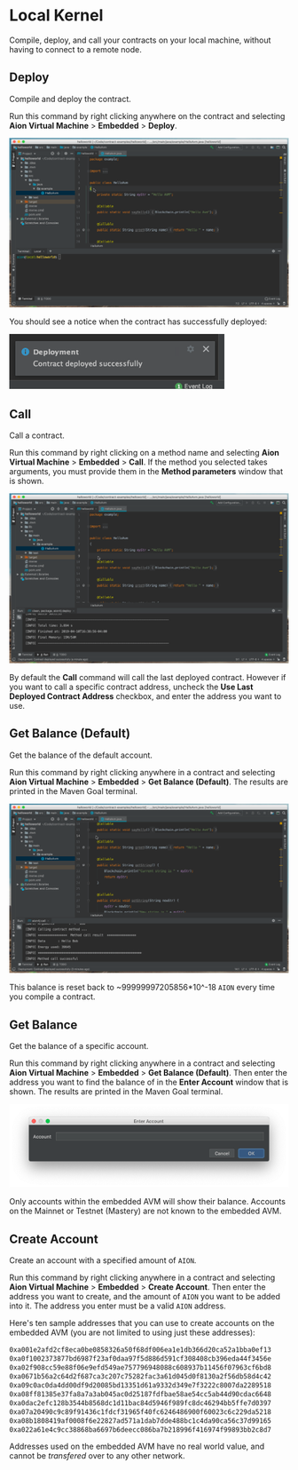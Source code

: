 # Local Kernel

Compile, deploy, and call your contracts on your local machine, without having to connect to a remote node.

## Deploy

Compile and deploy the contract.

Run this command by right clicking anywhere on the contract and selecting **Aion Virtual Machine** > **Embedded** > **Deploy**.

![Deploy to Embedded AVM](/aion-virtual-machine/intellij/images/deploy-to-embedded.gif)

You should see a notice when the contract has successfully deployed:

![Successful Deployment Notice](/aion-virtual-machine/intellij/images/successful-deployment-notice.png)

## Call

Call a contract.

Run this command by right clicking on a method name and selecting **Aion Virtual Machine** > **Embedded** > **Call**. If the method you selected takes arguments, you must provide them in the **Method parameters** window that is shown.

![Call Embedded Contract](/aion-virtual-machine/intellij/images/call-embedded-contract.gif)

By default the **Call** command will call the last deployed contract. However if you want to call a specific contract address, uncheck the **Use Last Deployed Contract Address** checkbox, and enter the address you want to use.

## Get Balance (Default)

Get the balance of the default account.

Run this command by right clicking anywhere in a contract and selecting **Aion Virtual Machine** > **Embedded** > **Get Balance (Default)**. The results are printed in the Maven Goal terminal.

![Get Default Balance Embedded](/aion-virtual-machine/intellij/images/get-balance-default-embedded.gif)

This balance is reset back to ~99999997205856*10^-18 `AION` every time you compile a contract.

## Get Balance

Get the balance of a specific account.

Run this command by right clicking anywhere in a contract and selecting **Aion Virtual Machine** > **Embedded** > **Get Balance (Default)**. Then enter the address you want to find the balance of in the **Enter Account** window that is shown. The results are printed in the Maven Goal terminal.

![Get Default Balance Embedded](/aion-virtual-machine/intellij/images/get-balance-account-window-embedded.png)

Only accounts within the embedded AVM will show their balance. Accounts on the Mainnet or Testnet (Mastery) are not known to the embedded AVM.

## Create Account

Create an account with a specified amount of `AION`.

Run this command by right clicking anywhere in a contract and selecting **Aion Virtual Machine** > **Embedded** > **Create Account**. Then enter the address you want to create, and the amount of `AION` you want to be added into it. The address you enter must be a valid `AION` address.

Here's ten sample addresses that you can use to create accounts on the embedded AVM (you are not limited to using just these addresses):

```text
0xa001e2afd2cf8eca0be0858326a50f68df006ea1e1db366d20ca52a1bba0ef13
0xa0f1002373877bd6987f23af0daa97f5d886d591cf308408cb396eda44f3456e
0xa02f908cc59e88f06e9efd549ae757796948088c608937b11456f07963cf6bd8
0xa0671b56a2c64d2f687ca3c207c75282fac3a61d045d0f8130a2f56db58d4c42
0xa09c0ac0da4dd00df9d20085bd13351d61a9332d349e7f3222c8007da2289518
0xa08ff81385e37fa8a7a3ab045ac0d25187fdfbae58ae54cc5ab44d90cdac6648
0xa0dac2efc128b3544b8568dc1d11bac84d5946f989fc8dc46294bb5ffe7d0397
0xa07a20490c9c89f91436c1fdcf31965f40fc6246486900f60023c6c229da5218
0xa08b1808419af0008f6e22827ad571a1dab7dde488bc1c4da90ca56c37d99165
0xa022a61e4c9cc38868ba6697b6deecc086ba7b218996f416974f99893bb2c8d7
```

Addresses used on the embedded AVM have no real world value, and cannot be _transfered_ over to any other network.